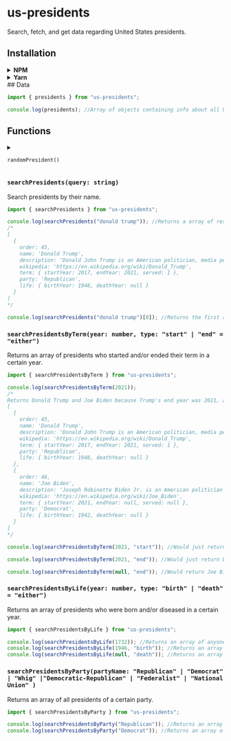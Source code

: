 # us-presidents

Search, fetch, and get data regarding United States presidents.

## Installation

<details>
  <summary>
    <strong>
      NPM
    </strong>
  </summary>

```sh-session
npm install us-presidents
```

</details>
<details>
  <summary>
    <strong>
      Yarn
    </strong>
  </summary>

```sh-session
yarn add us-presidents
```

</details>
## Data

```ts
import { presidents } from "us-presidents";

console.log(presidents); //Array of objects containing info about all US presidents
```

## Functions

<details>
<summary>
  
  `randomPresident()`
</summary>

Gets a random president.

```ts
import { randomPresident } from "us-presidents";

console.log(randomPresident());

/*
Example Response:

{
  order: 23,
  name: 'Benjamin Harrison',
  description: 'Benjamin Harrison was an American lawyer and politician who served as the 23rd president of the United States from 1889 to 1893. He was a grandson of the ninth president, William Henry Harrison, and a great-grandson of Benjamin Harrison V, a founding father who signed the United States Declaration of Independence.',
  wikipedia: 'https://wikipedia.org/wiki/Benjamin_Harrison',
  term: { startYear: 1889, endYear: 1893, served: 1 },
  party: 'Republican',
  life: { birthYear: 1833, deathYear: 1901 }
}
*/
```
</details>

### `searchPresidents(query: string)`

Search presidents by their name.

```ts
import { searchPresidents } from "us-presidents";

console.log(searchPresidents("donald trump")); //Returns a array of results, in this case it will only be one result
/*
[
  {
    order: 45,
    name: 'Donald Trump',
    description: 'Donald John Trump is an American politician, media personality, and businessman who served as the 45th president of the United States from 2017 to 2021.',
    wikipedia: 'https://en.wikipedia.org/wiki/Donald_Trump',
    term: { startYear: 2017, endYear: 2021, served: 1 },
    party: 'Republican',
    life: { birthYear: 1946, deathYear: null }
  }
]
*/

console.log(searchPresidents("donald trump")[0]); //Returns the first result, instead of an array of results
```

### `searchPresidentsByTerm(year: number, type: "start" | "end" = "either")`

Returns an array of presidents who started and/or ended their term in a certain year.

```ts
import { searchPresidentsByTerm } from "us-presidents";

console.log(searchPresidentsByTerm(2021));
/*
Returns Donald Trump and Joe Biden because Trump's end year was 2021, and Biden's start year was 2021:
[
  {
    order: 45,
    name: 'Donald Trump',
    description: 'Donald John Trump is an American politician, media personality, and businessman who served as the 45th president of the United States from 2017 to 2021.',
    wikipedia: 'https://en.wikipedia.org/wiki/Donald_Trump',
    term: { startYear: 2017, endYear: 2021, served: 1 },
    party: 'Republican',
    life: { birthYear: 1946, deathYear: null }
  },
  {
    order: 46,
    name: 'Joe Biden',
    description: 'Joseph Robinette Biden Jr. is an American politician who is the 46th and current president of the United States. A member of the Democratic Party, he served as the 47th vice president from 2009 to 2017 under Barack Obama and represented Delaware in the United States Senate from 1973 to 2009.',
    wikipedia: 'https://en.wikipedia.org/wiki/Joe_Biden',
    term: { startYear: 2021, endYear: null, served: null },
    party: 'Democrat',
    life: { birthYear: 1942, deathYear: null }
  }
]
*/

console.log(searchPresidentsByTerm(2021, "start")); //Would just return Joe Biden

console.log(searchPresidentsByTerm(2021, "end")); //Would just return Donald Trump

console.log(searchPresidentsByTerm(null, "end")); //Would return Joe Biden as his term doesn't have an end year yet
```

### `searchPresidentsByLife(year: number, type: "birth" | "death" = "either")`

Returns an array of presidents who were born and/or diseased in a certain year.

```ts
import { searchPresidentsByLife } from "us-presidents";

console.log(searchPresidentsByLife(1732)); //Returns an array of anyone who was born or diseased in 1732, in this case only George Washington
console.log(searchPresidentsByLife(1946, "birth")); //Returns an array of any president who was born in 1946, Bill Clinton; Donald Trump; and George W. Bush
console.log(searchPresidentsByLife(null, "death")); //Returns an array of every president who is still alive
```

### `searchPresidentsByParty(partyName: "Republican" | "Democrat" | "Whig" |"Democratic-Republican" | "Federalist" | "National Union" )`

Returns an array of all presidents of a certain party.

```ts
import { searchPresidentsByParty } from "us-presidents";

console.log(searchPresidentsByParty("Republican")); //Returns an array of all presidents of the Republican party
console.log(searchPresidentsByParty("Democrat")); //Returns an array of all presidents of the Democrat party
```
